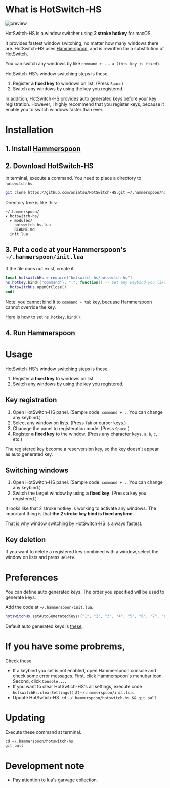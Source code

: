 # What is HotSwitch-HS

![preview](https://user-images.githubusercontent.com/5919569/139619210-b4215c01-a1f8-41db-ad41-34a1882f13bc.png)

HotSwitch-HS is a window switcher using **2 stroke hotkey** for macOS.

It provides fastest window switching, no matter how many windows there are.
HotSwitch-HS uses [Hammerspoon](https://www.hammerspoon.org/), and is rewritten for a substitution of [HotSwitch](https://github.com/oniatsu/HotSwitch).

You can switch any windows by like `command + .` + `a (this key is fixed)`.

HotSwitch-HS's window switching steps is these.

1. Register **a fixed key** to windows on list. (Press `Space`)
2. Switch any windows by using the key you registered.

In addition, HotSwitch-HS provides auto generated keys before your key registration.
However, I highly recommend that you register keys, because it enable you to switch windows faster than ever.

# Installation

## 1. Install [Hammerspoon](https://www.hammerspoon.org/)

## 2. Download HotSwitch-HS

In terminal, execute a command. You need to place a directory to `hotswitch-hs`.
```bash
git clone https://github.com/oniatsu/HotSwitch-HS.git ~/.hammerspoon/hotswitch-hs
```

Directory tree is like this:
```
~/.hammerspoon/
▾ hotswitch-hs/
  ▸ modules/
    hotswitch-hs.lua
    README.md
  init.lua
```

## 3. Put a code at your Hammerspoon's `~/.hammerspoon/init.lua`
If the file does not exist, create it.

```lua
local hotswitchHs = require("hotswitch-hs/hotswitch-hs")
hs.hotkey.bind({"command"}, ".", function() -- Set any keybind you like
  hotswitchHs.openOrClose()
end)
```

Note: you cannot bind it to `command + tab` key, becuase Hammerspoon cannot override the key.

[Here](https://www.hammerspoon.org/docs/hs.hotkey.html#bind) is how to set `hs.hotkey.bind()`.

## 4. Run Hammerspoon

# Usage

HotSwitch-HS's window switching steps is these.

1. Register **a fixed key** to windows on list.
2. Switch any windows by using the key you registered.

## Key registration 

1. Open HotSwitch-HS panel. (Sample code: `command + .`. You can change any keybind.)
2. Select any window on lists. (Press `Tab` or cursor keys.)
3. Chanege the panel to registeration mode. (Press `Space`.)
4. Register **a fixed key** to the window. (Press any character keys. `a`, `b`, `c`, etc.)

The registered key become a reserversion key, so the key doesn't appear as auto generated key.

## Switching windows

1. Open HotSwitch-HS panel. (Sample code: `command + .`. You can change any keybind.)
2. Switch the target window by using **a fixed key**. (Press a key you registered.)

It looks like that 2 stroke hotkey is working to activate any windows.
The important thing is that **the 2 stroke key bind is fixed anytime**.

That is why window switching by HotSwitch-HS is always fastest.

## Key deletion

If you want to delete a registered key combined with a window, select the window on lists and press `Delete`.

# Preferences

You can define auto generated keys.
The order you specified will be used to generate keys.

Add the code at `~/.hammerspoon/init.lua`.

```lua
hotswitchHs.setAutoGeneratedKeys({"1", "2", "3", "4", "5", "6", "7", "8", "9", "0"}) -- Default: {"a", "b", "c", ... }
```

Default auto generated keys is [these](https://github.com/oniatsu/HotSwitch-HS/blob/main/modules/key_constants.lua#L10-L12).

# If you have some probrems,

Check these.

- If a keybind you set is not enabled, open Hammerspoon console and check some error messages. First, click Hammerspoon's menubar icon. Second, click `Console...`.
- If you want to clear HotSwtich-HS's all settings, execute code `hotswitchHs.clearSettings()` at `~/.hammerspoon/init.lua`.
- Update HotSwtich-HS. `cd ~/.hammerspoon/hotswitch-hs && git pull`

# Updating

Execute these command at terminal.
```
cd ~/.hammerspoon/hotswitch-hs
git pull
```

# Development note

- Pay attention to lua's garvage collection.